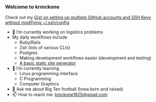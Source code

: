 ### Welcome to krmckone

<!--
**krmckone/krmckone** is a ✨ _special_ ✨ repository because its `README.md` (this file) appears on your GitHub profile.
-->

Check out my [Gist on setting up multiple GitHub accounts and SSH Keys without modifying ~/.ssh/config](https://gist.github.com/krmckone/6f9429b97fe9735a2ab43b3b31049944)

- 🔭 I’m currently working on logistics problems
- My daily workflows include
    * Ruby/Rails
    * Zsh (lots of various CLIs)
    * Postgres
    * Making development workflows easier (development and testing)
    * [A basic static site generator](https://github.com/krmckone/lk-site)
- 🌱 I’m currently learning
  * Linux programming interface
  * C Programming
  * Computer Graphics
- 💬 Ask me about Big Ten football (Iowa born and raised)
- 📫 How to reach me: kmckone1825@gmail.com
